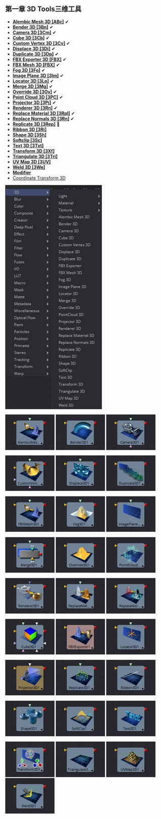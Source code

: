 ## 第一章 3D Tools三维工具

- **[Alembic Mesh 3D [ABc]](./Alembic%20Mesh%203D%20[ABc].md)** ✔
- **[Bender 3D [3Bn]](./Bender%203D%20[3Bn].md)** ✔
- **[Camera 3D [3Cm]](./Camera%203D%20[3Cm].md)** ✔
- **[Cube 3D [3Cb]](./Cube%203D%20[3Cb].md)** ✔
- **[Custom Vertex 3D [3Cv]](./Custom%20Vertex%203D%20[3Cv].md)** ✔
- **[Displace 3D [3Di]](./Displace%203D%20[3Di].md)** ✔
- **[Duplicate 3D [3Dp]](./Duplicate%203D%20[3Dp].md)** ✔
- **[FBX Exporter 3D [FBX]](./FBX%20Exporter%203D%20[FBX].md)** ✔
- **[FBX Mesh 3D [FBX]](./FBX%20Mesh%203D%20[FBX].md)** ✔
- **[Fog 3D [3Fo]](./Fog%203D%20[3Fo].md)** ✔
- **[Image Plane 3D [3Im]](./Image%20Plane%203D%20[3Im].md)** ✔
- **[Locator 3D [3Lo]](./Locator%203D%20[3Lo].md)** ✔
- **[Merge 3D [3Mg]](./Merge%203D%20[3Mg].md)** ✔
- **[Override 3D [3Ov]](./Override%203D%20[3Ov].md)** ✔
- **[Point Cloud 3D [3PC]](./Point%20Cloud%203D%20[3PC].md)** ✔
- **[Projector 3D [3Pj]](./Projector%203D%20[3Pj].md)** ✔
- **[Renderer 3D [3Rn]](./Renderer%203D%20[3Rn].md)** ✔
- **[Replace Material 3D [3Rpl]](./Replace%20Material%203D%20[3Rpl].md)** ✔
- **[Replace Normals 3D [3Rn]](./Replace%20Normals%203D%20[3Rn].md)** ✔
- **[Replicate 3D [3Rep]](./Replicate%203D%20[3Rep].md)** 📌
- **[Ribbon 3D [3Ri]](./Ribbon%203D%20[3Ri].md)** 
- **[Shape 3D [3Sh]](./Shape%203D%20[3Sh].md)** 
- **[Softclip [3Sc]](./Softclip%20[3Sc].md)** 
- **[Text 3D [3Txt]](./Text%203D%20[3Txt].md)** 
- **[Transform 3D [3Xf]](./Transform%203D%20[3Xf].md)** 
- **[Triangulate 3D [3Tri]](./Triangulate%203D%20[3Tri].md)** 
- **[UV Map 3D [3UV]](./UV%20Map%203D%20[3UV].md)** 
- **[Weld 3D [3We]](./Weld%203D%20[3We].md)** 
- **[Modifier](./Modifier.md)** 
- [Coordinate Transform 3D](./Coordinate%20Transform%203D.md) 

![index_menu](images/index_menu.png)

 ![index_AlembicMesh3D](images/index_AlembicMesh3D.jpg) ![index_Bender3D](images/index_Bender3D.jpg) ![index_Camera3D](images/index_Camera3D.jpg)

 ![index_CustomVertex3D](images/index_CustomVertex3D.jpg) ![index_Displace3D](images/index_Displace3D.jpg) ![index_Duplicate3D](images/index_Duplicate3D.jpg)

 ![index_FBXMesh3D](images/index_FBXMesh3D.jpg) ![index_Fog3D](images/index_Fog3D.jpg) ![index_ImagePlane3D](images/index_ImagePlane3D.jpg)

 ![index_Merge3D](images/index_Merge3D.jpg) ![index_Override3D](images/index_Override3D.jpg) ![index_PointCloud3D](images/index_PointCloud3D.jpg)

 ![index_Renderer3D](images/index_Renderer3D.jpg) ![index_ReplaceMaterial3D](images/index_ReplaceMaterial3D.jpg) ![index_ReplaceNormals3D](images/index_ReplaceNormals3D.jpg)

 ![index_Cube3D](images/index_Cube3D.jpg) ![index_FBXExporter3D](images/index_FBXExporter3D.jpg) ![index_Locator3D](images/index_Locator3D.jpg)

 ![index_Projector3D](images/index_Projector3D.jpg) ![index_Replicate3D](images/index_Replicate3D.jpg) ![index_Ribbon3D](images/index_Ribbon3D.jpg)

 ![index_Shape3D](images/index_Shape3D.jpg) ![index_Softclip](images/index_Softclip.jpg) ![index_Text3D](images/index_Text3D.jpg)

 ![index_Transform3D](images/index_Transform3D.jpg) ![index_Triangulate3D](images/index_Triangulate3D.jpg) ![index_UVMap3D](images/index_UVMap3D.jpg) ![index_Weld3D](images/index_Weld3D.jpg)